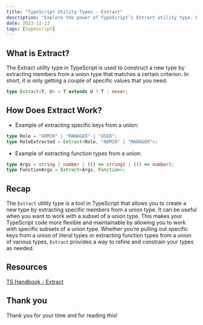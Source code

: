 ```yaml
---
title: "TypeScript Utility Types - Extract"
description: "Explore the power of TypeScript’s Extract utility type. Learn how it enhances flexibility and maintainability by extracting specific members from union types."
date: 2023-12-13
tags: [typescript]
---
```


## What is Extract?

The Extract utility type in TypeScript is used to construct a new type by extracting members from a union type that matches a certain criterion. In short, it is only getting a couple of specific values that you need.

```ts
type Extract<T, U> = T extends U ? T : never;
```

## How Does Extract Work?

- Example of extracting specific keys from a union:

```ts
type Role = "ADMIN" | "MANAGER" | "USER";
type RoleExtracted = Extract<Role, "ADMIN" | "MANAGER">;
```

- Example of extracting function types from a union:

```ts
type Args = string | number | (() => string) | (() => number);
type FunctionArgs = Extract<Args, Function>;
```

## Recap

The `Extract` utility type is a tool in TypeScript that allows you to create a new type by extracting specific members from a union type. It can be useful when you want to work with a subset of a union type. This makes your TypeScript code more flexible and maintainable by allowing you to work with specific subsets of a union type. Whether you’re pulling out specific keys from a union of literal types or extracting function types from a union of various types, `Extract` provides a way to refine and constrain your types as needed.

## Resources

[TS Handbook - Extract](https://www.typescriptlang.org/docs/handbook/utility-types.html#extracttype-union)

## Thank you

Thank you for your time and for reading this!
